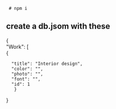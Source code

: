    
     
       
   
  
     # npm i    
      
## create a db.jsom with these      
       
{   
  "Work": [   
    {      
     
      "title": "Interior design",   
      "color": "",   
      "photo": "", 
      "font": "",  
      "id": 1    
       } 
}  
 
 
